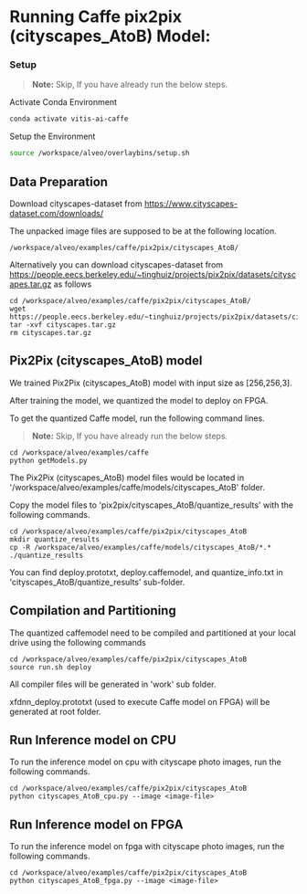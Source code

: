 
# Running Caffe pix2pix (cityscapes_AtoB) Model:

### Setup

> **Note:** Skip, If you have already run the below steps.

Activate Conda Environment
  ```sh
  conda activate vitis-ai-caffe 
  ```

Setup the Environment

  ```sh
  source /workspace/alveo/overlaybins/setup.sh
  ```

## Data Preparation

Download cityscapes-dataset from https://www.cityscapes-dataset.com/downloads/

The unpacked image files are supposed to be at the following location.
```
/workspace/alveo/examples/caffe/pix2pix/cityscapes_AtoB/
```

Alternatively you can download cityscapes-dataset from https://people.eecs.berkeley.edu/~tinghuiz/projects/pix2pix/datasets/cityscapes.tar.gz as follows
```
cd /workspace/alveo/examples/caffe/pix2pix/cityscapes_AtoB/
wget https://people.eecs.berkeley.edu/~tinghuiz/projects/pix2pix/datasets/cityscapes.tar.gz
tar -xvf cityscapes.tar.gz
rm cityscapes.tar.gz
```

## Pix2Pix (cityscapes_AtoB) model

We trained Pix2Pix (cityscapes_AtoB) model with input size as [256,256,3].

After training the model, we quantized the model to deploy on FPGA.

To get the quantized Caffe model, run the following command lines. 

> **Note:** Skip, If you have already run the below steps.
```
cd /workspace/alveo/examples/caffe
python getModels.py
```

The Pix2Pix (cityscapes_AtoB) model files would be located in '/workspace/alveo/examples/caffe/models/cityscapes_AtoB' folder.

Copy the model files to 'pix2pix/cityscapes_AtoB/quantize_results' with the following commands.
```
cd /workspace/alveo/examples/caffe/pix2pix/cityscapes_AtoB
mkdir quantize_results
cp -R /workspace/alveo/examples/caffe/models/cityscapes_AtoB/*.* ./quantize_results
```

You can find deploy.prototxt, deploy.caffemodel, and quantize_info.txt in 'cityscapes_AtoB/quantize_results' sub-folder.



## Compilation and Partitioning


The quantized caffemodel need to be compiled and partitioned at your local drive using the following commands

```
cd /workspace/alveo/examples/caffe/pix2pix/cityscapes_AtoB
source run.sh deploy
```

All compiler files will be generated in 'work' sub folder.

xfdnn_deploy.prototxt (used to execute Caffe model on FPGA) will be generated at root folder.


## Run Inference model on CPU

To run the inference model on cpu with cityscape photo images, run the following commands.
```
cd /workspace/alveo/examples/caffe/pix2pix/cityscapes_AtoB
python cityscapes_AtoB_cpu.py --image <image-file>
```


## Run Inference model on FPGA 

To run the inference model on fpga with cityscape photo images, run the following commands.

```
cd /workspace/alveo/examples/caffe/pix2pix/cityscapes_AtoB
python cityscapes_AtoB_fpga.py --image <image-file>
```
